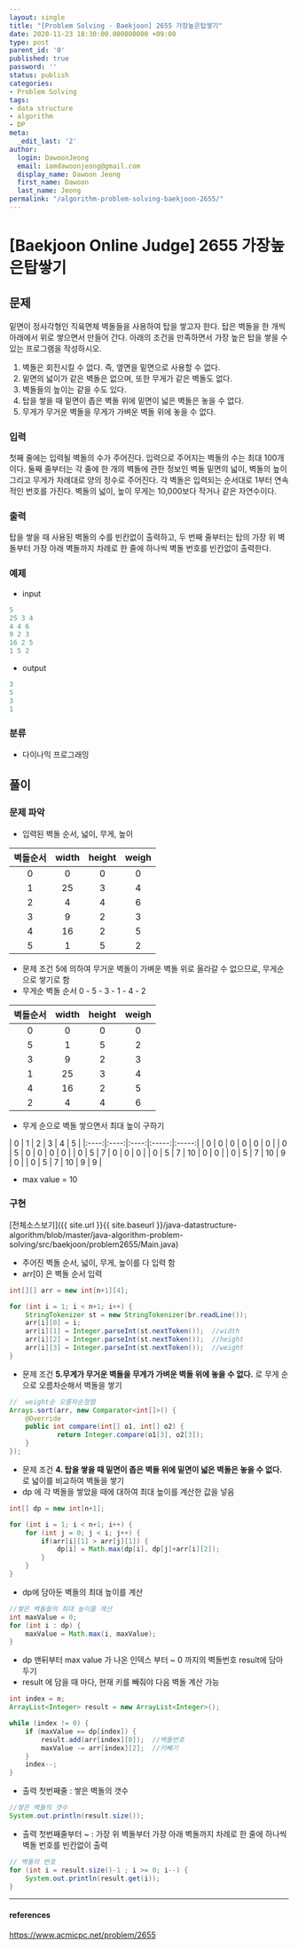 ```yaml
---
layout: single
title: "[Problem Solving - Baekjoon] 2655 가장높은탑쌓기"
date: 2020-11-23 18:30:00.000000000 +09:00
type: post
parent_id: '0'
published: true
password: ''
status: publish
categories:
- Problem Solving
tags:
- data structure
- algorithm
- DP
meta:
  _edit_last: '2'
author:
  login: DawoonJeong
  email: iamdawoonjeong@gmail.com
  display_name: Dawoon Jeong
  first_name: Dawoon
  last_name: Jeong
permalink: "/algorithm-problem-solving-baekjoon-2655/"
---
```

# [Baekjoon Online Judge] 2655 가장높은탑쌓기

## 문제
밑면이 정사각형인 직육면체 벽돌들을 사용하여 탑을 쌓고자 한다. 탑은 벽돌을 한 개씩 아래에서 위로 쌓으면서 만들어 간다. 아래의 조건을 만족하면서 가장 높은 탑을 쌓을 수 있는 프로그램을 작성하시오.

1. 벽돌은 회전시킬 수 없다. 즉, 옆면을 밑면으로 사용할 수 없다.
2. 밑면의 넓이가 같은 벽돌은 없으며, 또한 무게가 같은 벽돌도 없다.
3. 벽돌들의 높이는 같을 수도 있다.
4. 탑을 쌓을 때 밑면이 좁은 벽돌 위에 밑면이 넓은 벽돌은 놓을 수 없다.
5. 무게가 무거운 벽돌을 무게가 가벼운 벽돌 위에 놓을 수 없다.

### 입력
첫째 줄에는 입력될 벽돌의 수가 주어진다. 입력으로 주어지는 벽돌의 수는 최대 100개이다. 둘째 줄부터는 각 줄에 한 개의 벽돌에 관한 정보인 벽돌 밑면의 넓이, 벽돌의 높이 그리고 무게가 차례대로 양의 정수로 주어진다. 각 벽돌은 입력되는 순서대로 1부터 연속적인 번호를 가진다. 벽돌의 넓이, 높이 무게는 10,000보다 작거나 같은 자연수이다.

### 출력
탑을 쌓을 때 사용된 벽돌의 수를 빈칸없이 출력하고, 두 번째 줄부터는 탑의 가장 위 벽돌부터 가장 아래 벽돌까지 차례로 한 줄에 하나씩 벽돌 번호를 빈칸없이 출력한다.

### 예제

- input

```java
5
25 3 4
4 4 6
9 2 3
16 2 5
1 5 2
```

- output

```java
3
5
3
1
```

### 분류
- 다이나믹 프로그래밍

## 풀이

### 문제 파악

- 입력된 벽돌 순서, 넓이, 무게, 높이

|벽돌순서|width|height|weigh|
|:----:|:----:|:----:|:-----:|
| 0 | 0 | 0 | 0 |
| 1 | 25 | 3 | 4 |
| 2 | 4 | 4 | 6 |
| 3 | 9 | 2 | 3 |
| 4 | 16 | 2 | 5 |
| 5 | 1 | 5 | 2 |


- 문제 조건 5에 의하여 무거운 벽돌이 가벼운 벽돌 위로 올라갈 수 없으므로, 무게순으로 쌓기로 함
- 무게순 벽돌 순서  0 - 5 - 3 - 1 - 4 - 2

|벽돌순서|width|height|weigh|
|:----:|:----:|:----:|:-----:|
| 0 | 0 | 0 | 0 |
| 5 | 1 | 5 | 2 |
| 3 | 9 | 2 | 3 |
| 1 | 25 | 3 | 4 |
| 4 | 16 | 2 | 5 |
| 2 | 4 | 4 | 6 |


- 무게 순으로 벽돌 쌓으면서 최대 높이 구하기

| 0 | 1 | 2 | 3 | 4 | 5 |
|:----:|:----:|:----:|:-----:|:-----:|
| 0 | 0 | 0 | 0 | 0 | 0 |
| 0 | 5 | 0 | 0 | 0 | 0 |
| 0 | 5 | 7 | 0 | 0 | 0 |
| 0 | 5 | 7 | 10 | 0 | 0 |
| 0 | 5 | 7 | 10 | 9 | 0 |
| 0 | 5 | 7 | 10 | 9 | 9 |

- max value = 10

### 구현

[전체소스보기]({{ site.url }}{{ site.baseurl }}/java-datastructure-algorithm/blob/master/java-algorithm-problem-solving/src/baekjoon/problem2655/Main.java)

- 주어진 벽돌 순서, 넓이, 무게, 높이를 다 입력 함
- arr[0] 은 벽돌 순서 입력  

```java
int[][] arr = new int[n+1][4];

for (int i = 1; i < n+1; i++) {
    StringTokenizer st = new StringTokenizer(br.readLine());
    arr[i][0] = i;
    arr[i][1] = Integer.parseInt(st.nextToken());  //width
    arr[i][2] = Integer.parseInt(st.nextToken());  //height
    arr[i][3] = Integer.parseInt(st.nextToken());  //weight
}

```

- 문제 조건 **5.무게가 무거운 벽돌을 무게가 가벼운 벽돌 위에 놓을 수 없다.** 로 무게 순으로 오름차순해서 벽돌을 쌓기

```java
//  weight순 오름차순정렬
Arrays.sort(arr, new Comparator<int[]>() {
    @Override
    public int compare(int[] o1, int[] o2) {
            return Integer.compare(o1[3], o2[3]);
    }
});

```

- 문제 조건 **4. 탑을 쌓을 때 밑면이 좁은 벽돌 위에 밑면이 넓은 벽돌은 놓을 수 없다.** 로 넓이를 비교하여 벽돌을 쌓기
- dp 에 각 벽돌을 쌓았을 때에 대하여 최대 높이를 계산한 값을 넣음

```java
int[] dp = new int[n+1];

for (int i = 1; i < n+1; i++) {
    for (int j = 0; j < i; j++) {
        if(arr[i][1] > arr[j][1]) {
            dp[i] = Math.max(dp[i], dp[j]+arr[i][2]);
        }
    }
}
```

- dp에 담아둔 벽돌의 최대 높이를 계산

```java     
//쌓은 벽돌들의 최대 높이를 계산
int maxValue = 0;
for (int i : dp) {
    maxValue = Math.max(i, maxValue);
}
```

- dp 맨뒤부터 max value 가 나온 인덱스 부터 ~ 0 까지의 벽돌번호 result에 담아두기  
- result 에 담을 때 마다, 현재 키를 빼줘야 다음 벽돌 계산 가능  

```java
int index = n;
ArrayList<Integer> result = new ArrayList<Integer>();

while (index != 0) {
    if (maxValue == dp[index]) {
        result.add(arr[index][0]);  //벽돌번호
        maxValue -= arr[index][2];  //키빼기
    }
    index--;
}
```

- 출력 첫번째줄 : 쌓은 벽돌의 갯수

```java
//쌓은 벽돌의 갯수
System.out.println(result.size());
```

- 출력 첫번째줄부터 ~ : 가장 위 벽돌부터 가장 아래 벽돌까지 차례로 한 줄에 하나씩 벽돌 번호를 빈칸없이 출력

```java
// 벽돌의 번호
for (int i = result.size()-1 ; i >= 0; i--) {
    System.out.println(result.get(i));
}
```

---

#### references
<https://www.acmicpc.net/problem/2655>
